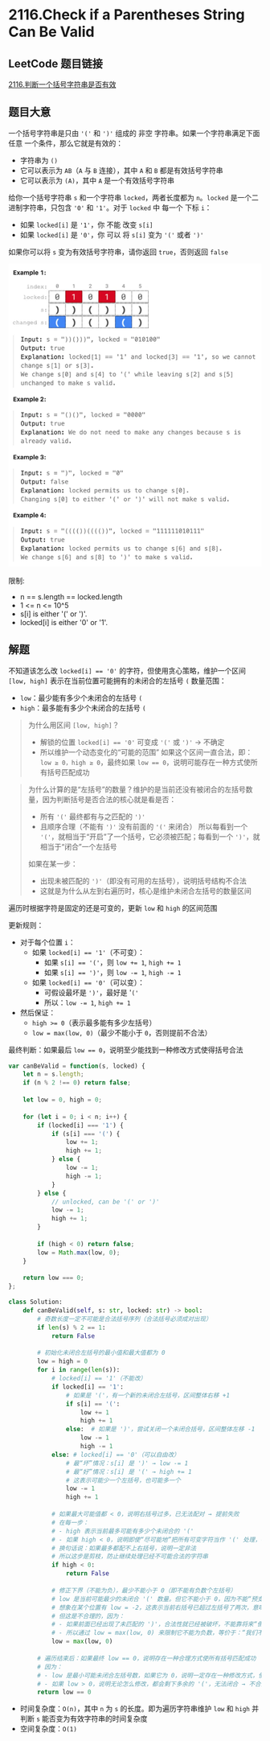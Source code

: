 # 2116.Check if a Parentheses String Can Be Valid

## LeetCode 题目链接

[2116.判断一个括号字符串是否有效](https://leetcode.cn/problems/check-if-a-parentheses-string-can-be-valid/)

## 题目大意

一个括号字符串是只由 `'('` 和 `')'` 组成的 非空 字符串。如果一个字符串满足下面 任意 一个条件，那么它就是有效的：
- 字符串为 `()`
- 它可以表示为 `AB`（`A` 与 `B` 连接），其中 `A` 和 `B` 都是有效括号字符串
- 它可以表示为 `(A)`，其中 `A` 是一个有效括号字符串
  
给你一个括号字符串 `s` 和一个字符串 `locked`，两者长度都为 `n`。`locked` 是一个二进制字符串，只包含 `'0'` 和 `'1'`。对于 `locked` 中 每一个 下标 `i`：
- 如果 `locked[i]` 是 `'1'`，你 不能 改变 `s[i]` 
- 如果 `locked[i]` 是 `'0'`，你 可以 将 `s[i]` 变为 `'('` 或者 `')'` 
  
如果你可以将 `s` 变为有效括号字符串，请你返回 `true`，否则返回 `false` 

![alt text](https://github.com/donnapersonal/picx-images-hosting/raw/master/image.9o003txdpb.webp)

限制:
- n == s.length == locked.length
- 1 <= n <= 10^5
- s[i] is either '(' or ')'.
- locked[i] is either '0' or '1'.

## 解题

不知道该怎么改 `locked[i] == '0'` 的字符，但使用贪心策略，维护一个区间 `[low, high]` 表示在当前位置可能拥有的未闭合的左括号 `(` 数量范围：
- `low`：最少能有多少个未闭合的左括号 `(`
- `high`：最多能有多少个未闭合的左括号 `(`

> 为什么用区间 `[low, high]`？
> - 解锁的位置 `locked[i] == '0'` 可变成 `'('` 或 `')'` → 不确定
> - 所以维护一个动态变化的“可能的范围”
> 如果这个区间一直合法，即：`low ≥ 0，high ≥ 0`，最终如果 `low == 0`，说明可能存在一种方式使所有括号匹配成功

> 为什么计算的是“左括号”的数量？维护的是当前还没有被闭合的左括号数量，因为判断括号是否合法的核心就是看是否：
> - 所有 `'('` 最终都有与之匹配的 `')'`
> - 且顺序合理（不能有 `')'` 没有前面的 `'('` 来闭合）
> 所以每看到一个 `'('`，就相当于“开启”了一个括号，它必须被匹配；每看到一个 `')'`，就相当于“闭合”一个左括号
>
> 如果在某一步：
> - 出现未被匹配的 `')'`（即没有可用的左括号），说明括号结构不合法
> - 这就是为什么从左到右遍历时，核心是维护未闭合左括号的数量区间

遍历时根据字符是固定的还是可变的，更新 `low` 和 `high` 的区间范围

更新规则：
- 对于每个位置 `i`：
  - 如果 `locked[i] == '1'`（不可变）：
    - 如果 `s[i] == '('`，则 `low += 1`, `high += 1`
    - 如果 `s[i] == ')'`，则 `low -= 1`, `high -= 1`
  - 如果 `locked[i] == '0'`（可以变）：
    - 可假设最坏是 `')'`，最好是 '`('`
    - 所以：`low -= 1`, `high += 1`
- 然后保证：
  - `high >= 0`（表示最多能有多少左括号）
  - `low = max(low, 0)`（最少不能小于 `0`，否则提前不合法）

最终判断：如果最后 `low == 0`，说明至少能找到一种修改方式使得括号合法

```js
var canBeValid = function(s, locked) {
    let n = s.length;
    if (n % 2 !== 0) return false;

    let low = 0, high = 0;

    for (let i = 0; i < n; i++) {
        if (locked[i] === '1') {
            if (s[i] === '(') {
                low += 1;
                high += 1;
            } else {
                low -= 1;
                high -= 1;
            }
        } else {
            // unlocked, can be '(' or ')'
            low -= 1;
            high += 1;
        }

        if (high < 0) return false;
        low = Math.max(low, 0);
    }

    return low === 0;
};
```
```python
class Solution:
    def canBeValid(self, s: str, locked: str) -> bool:
        # 奇数长度一定不可能是合法括号序列（合法括号必须成对出现）
        if len(s) % 2 == 1:
            return False

        # 初始化未闭合左括号的最小值和最大值都为 0
        low = high = 0
        for i in range(len(s)):
            # locked[i] == '1'（不能改）
            if locked[i] == '1':
                # 如果是 '('，有一个新的未闭合左括号，区间整体右移 +1
                if s[i] == '(':
                    low += 1
                    high += 1
                else:  # 如果是 ')'，尝试关闭一个未闭合括号，区间整体左移 -1
                    low -= 1
                    high -= 1
            else: # locked[i] == '0'（可以自由改）
                # 最“坏”情况：s[i] 是 ')' → low -= 1
                # 最“好”情况：s[i] 是 '(' → high += 1
                # 这表示可能少一个左括号，也可能多一个
                low -= 1
                high += 1

            # 如果最大可能值都 < 0，说明右括号过多，已无法配对 → 提前失败
            # 在每一步：
            # - high 表示当前最多可能有多少个未闭合的 '('
            # - 如果 high < 0，说明即使“尽可能地”把所有可变字符当作 '(' 处理，都没有足够的左括号与 ')' 配对
            # 换句话说：如果最多都配不上右括号，说明一定非法
            # 所以这步是剪枝，防止继续处理已经不可能合法的字符串
            if high < 0:
                return False

            # 修正下界（不能为负），最少不能小于 0（即不能有负数个左括号）
            # low 是当前可能最少的未闭合 '(' 数量。但它不能小于 0，因为不能“预支”未来的左括号
            # 想象在某个位置有 low = -2，这表示当前右括号已超过左括号了两次，意味着当前括号结构已经乱了，除非后续有足够的 '(' 去纠正
            # 但这是不合理的，因为：
            # - 如果前面已经出现了未匹配的 ')'，合法性就已经被破坏，不能靠将来“倒着改”来修复
            # - 所以通过 low = max(low, 0) 来限制它不能为负数，等价于：“我们不能允许有右括号比左括号多的历史发生”
            low = max(low, 0)

        # 遍历结束后：如果最终 low == 0，说明存在一种合理方式使所有括号匹配成功
        # 因为：
        # - low 是最小可能未闭合左括号数，如果它为 0，说明一定存在一种修改方式，使得所有括号都成对闭合（合法）
        # - 如果 low > 0，说明无论怎么修改，都会剩下多余的 '('，无法闭合 → 不合法
        return low == 0
```

- 时间复杂度：`O(n)`，其中 `n` 为 `s` 的长度。即为遍历字符串维护 `low` 和 `high` 并判断 `s` 能否变为有效字符串的时间复杂度
- 空间复杂度：`O(1)`